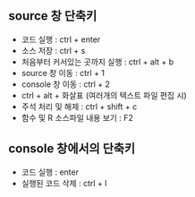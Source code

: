 ## source 창 단축키
- 코드 실행 : ctrl + enter
- 소스 저장 : ctrl + s
- 처음부터 커서있는 곳까지 실행 : ctrl + alt + b
- source 창 이동 : ctrl + 1
- console 창 이동 : ctrl + 2
- ctrl + alt + 화살표 (여러개의 텍스트 파일 편집 시)
- 주석 처리 및 해제 : ctrl + shift + c
- 함수 및 R 소스파일 내용 보기 : F2
## console 창에서의 단축키
- 코드 실행 : enter
- 실행된 코드 삭제 : ctrl + l
